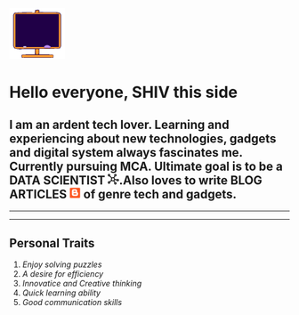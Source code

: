 <img src="icons\hii.gif" width="100px" display="block" margin-left="auto" margin-right="auto"/>

#  Hello everyone, SHIV this side #

## I am an ardent tech lover. Learning and experiencing about new technologies, gadgets and digital system always fascinates me. Currently pursuing **MCA**. Ultimate goal is to be a **DATA SCIENTIST** <img src="icons\datascience1.png" width = "20px"/>.Also loves to write **BLOG ARTICLES** <img src="icons\blog.png" width = "20px"/> of genre tech and gadgets. ###

---
---

## Personal Traits ##
1. *Enjoy solving puzzles*
2. *A desire for  efficiency*
3. *Innovatice and Creative thinking*
4. *Quick learning ability*
5. *Good communication skills*
